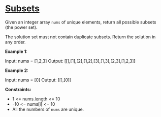 # [Subsets](https://leetcode.com/problems/subsets)

Given an integer array `nums` of unique elements, return all possible subsets (the power set).

The solution set must not contain duplicate subsets. Return the solution in any order.

**Example 1:**

Input: nums = [1,2,3]
Output: [[],[1],[2],[1,2],[3],[1,3],[2,3],[1,2,3]]

**Example 2:**

Input: nums = [0]
Output: [[],[0]]

**Constraints:**

- 1 <= nums.length <= 10
- -10 <= nums[i] <= 10
- All the numbers of `nums` are unique.
